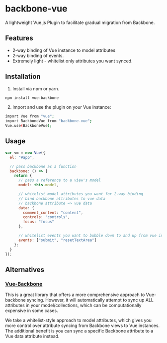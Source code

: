 # backbone-vue

A lightweight Vue.js Plugin to facilitate gradual migration from Backbone.

## Features

- 2-way binding of Vue instance to model attributes
- 2-way binding of events.
- Extremely light - whitelist only attributes you want synced.

## Installation

1. Install via npm or yarn.

```bash
npm install vue-backbone
```

2. Import and use the plugin on your Vue instance:

```bash
import Vue from "vue";
import BackboneVue from "backbone-vue";
Vue.use(BackboneVue);
```

## Usage

```js
var vm = new Vue({
  el: "#app",

  // pass backbone as a function
  backbone: () => {
    return {
      // pass a reference to a view's model
      model: this.model,

      // whitelist model attributes you want for 2-way binding
      // bind backbone attributes to vue data
      // backbone attribute => vue data
      data: {
        comment_content: "content",
        controls: "controls",
        focus: "focus"
      },

      // whitelist events you want to bubble down to and up from vue instance
      events: ["submit", "resetTextArea"]
    };
  }
});
```

## Alternatives

### [Vue-Backbone](https://github.com/mikeapr4/vue-backbone)

This is a great library that offers a more comprehensive approach to Vue-backbone syncing. However, it will automatically attempt to sync up ALL attributes in your model/collections, which can be computationally expensive in some cases.

We take a whitelist-style approach to model attributes, which gives you more control over attribute syncing from Backbone views to Vue instances. The additional benefit is you can sync a specific Backbone attribute to a Vue data attribute instead.
